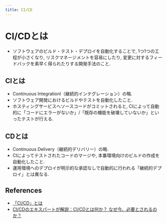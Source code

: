 ```yaml
---
title: CI/CD
---
```


# CI/CDとは
- ソフトウェアのビルド・テスト・デプロイを自動化することで, 1つ1つの工程が小さくなり, リスクマネージメントを容易にしたり,  変更に対するフィードバックを素早く得られたりする開発手法のこと.

## CIとは
- Continuous Integrationl（継続的インテグレーション）の略.
- ソフトウェア開発におけるビルドやテストを自動化したこと.
- ホスティングサービスへソースコードがコミットされると, CIによって自動的に「コードにエラーがないか」/「既存の機能を破壊していないか」といったテストが行える.

## CDとは
- Continuous Delivery（継続的デリバリー）の略.
- CIによってテストされたコードのマージや, 本番環境向けのビルドの作成を自動化したこと.
- 運用環境へのデプロイが明示的な承認なしで自動的に行われる「継続的デプロイ」とは異なる.

## References
- [「CI/CD」とは](https://pfs.nifcloud.com/navi/words/ci_cd.htm)
- [CI/CDのエキスパートが解説：CI/CDとは何か？ なぜ今、必要とされるのか？](https://codezine.jp/article/detail/11083)

